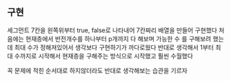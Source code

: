 ## 구현

세그먼트 7칸을 왼쪽위부터 true, false로 나타내어 7칸짜리 배열을 만들어 구현했다
처음에는 현재층에서 반전개수를 하나부터 p개까지 다 해보며 가능한 수 를 구해보려 했는데 최대 수가 정해져있어서 생각보다 구현하기가 까다로웠다
반대로 생각해서 1부터 최대 수까지로 시작해서 현재층을 구해주는 방식으로 시작했고 훨씬 수월했다

꼭 문제에 적힌 순서대로 하지않더라도 반대로 생각해보는 습관을 기르자
